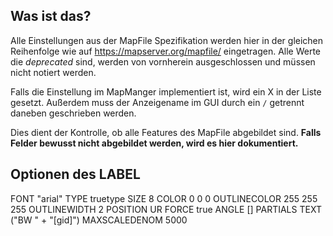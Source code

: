 ## Was ist das?

Alle Einstellungen aus der MapFile Spezifikation werden hier in der gleichen Reihenfolge wie auf
https://mapserver.org/mapfile/ eingetragen.
Alle Werte die *deprecated* sind, werden von vornherein ausgeschlossen und müssen nicht notiert werden.

Falls die Einstellung im MapManger implementiert ist, wird ein X in der Liste gesetzt.
Außerdem muss der Anzeigename im GUI durch ein `/` getrennt daneben geschrieben werden.

Dies dient der Kontrolle, ob alle Features des MapFile abgebildet sind.
**Falls Felder bewusst nicht abgebildet werden, wird es hier dokumentiert.**

## Optionen des LABEL

FONT "arial"
TYPE truetype
SIZE 8
COLOR 0 0 0
OUTLINECOLOR 255 255 255
OUTLINEWIDTH 2
POSITION UR
FORCE true
ANGLE []
PARTIALS
TEXT ("BW " + "[gid]")
MAXSCALEDENOM 5000